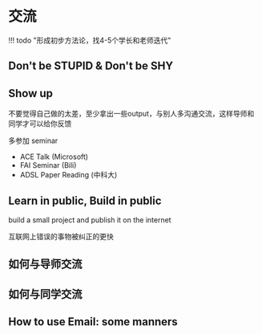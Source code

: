 # 交流

!!! todo "形成初步方法论，找4-5个学长和老师迭代"


## Don't be STUPID & Don't be SHY


## Show up

不要觉得自己做的太差，至少拿出一些output，与别人多沟通交流，这样导师和同学才可以给你反馈



多参加 seminar

- ACE Talk (Microsoft)
- FAI Seminar (Bili)
- ADSL Paper Reading (中科大)

## Learn in public, Build in public

build a small project and publish it on the internet


互联网上错误的事物被纠正的更快



## 如何与导师交流


## 如何与同学交流


## How to use Email: some manners